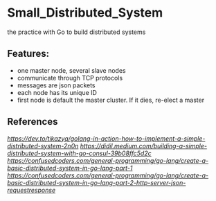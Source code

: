 # Small_Distributed_System
the practice with Go to build distributed systems

## Features:
- one master node, several slave nodes
- communicate through TCP protocols
- messages are json packets
- each node has its unique ID
- first node is default the master cluster. If it dies, re-elect a master

## References

*https://dev.to/tikazyq/golang-in-action-how-to-implement-a-simple-distributed-system-2n0n*
*https://didil.medium.com/building-a-simple-distributed-system-with-go-consul-39b08ffc5d2c*
*https://confusedcoders.com/general-programming/go-lang/create-a-basic-distributed-system-in-go-lang-part-1*
*https://confusedcoders.com/general-programming/go-lang/create-a-basic-distributed-system-in-go-lang-part-2-http-server-json-requestresponse*
